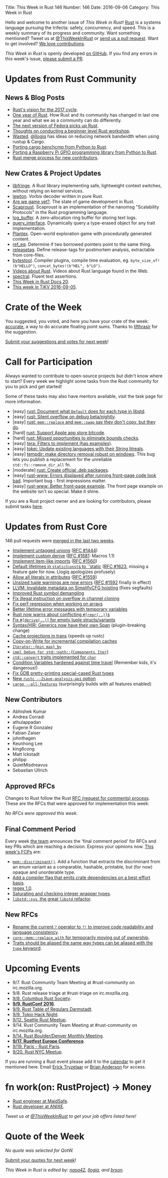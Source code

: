 Title: This Week in Rust 146
Number: 146
Date: 2016-09-06
Category: This Week in Rust

Hello and welcome to another issue of *This Week in Rust*!
[Rust](http://rust-lang.org) is a systems language pursuing the trifecta: safety, concurrency, and speed.
This is a weekly summary of its progress and community.
Want something mentioned? Tweet us at [@ThisWeekInRust](https://twitter.com/ThisWeekInRust) or [send us a pull request](https://github.com/cmr/this-week-in-rust).
Want to get involved? [We love contributions](https://github.com/rust-lang/rust/blob/master/CONTRIBUTING.md).

*This Week in Rust* is openly developed [on GitHub](https://github.com/cmr/this-week-in-rust).
If you find any errors in this week's issue, [please submit a PR](https://github.com/cmr/this-week-in-rust/pulls).

# Updates from Rust Community

## News & Blog Posts

* [Rust's vision for the 2017 cycle](https://internals.rust-lang.org/t/setting-our-vision-for-the-2017-cycle/3958).
* [One year of Rust](https://mgattozzi.github.io/2016/08/30/1-year-of-rust.html). How Rust and its community has changed in last one year and what we as a community can do differently.
* [The next version of Fedora picks up Rust](http://www.infoworld.com/article/3114475/open-source-tools/the-next-version-of-fedora-picks-up-rust.html).
* [Thoughts on conducting a beginner level Rust workshop](http://pramode.in/2016/09/05/on-teaching-rust-to-beginners/).
* [Wasted](https://llogiq.github.io/2016/08/30/wasted.html). [@llogiq](https://github.com/llogiq) has ideas on reducing network bandwidth when using rustup & Cargo.
* [Porting cargo benchcmp from Python to Rust](https://apanatshka.github.io/compsci/2016/09/04/porting-cargo-benchcmp/).
* [Porting a Raspberry Pi GPIO programming library from Python to Rust](http://pramode.in/2016/08/31/rust-library-for-rpi-gpio-pgming/).
* [Rust merge process for new contributors](https://blog.guillaume-gomez.fr/articles/2016-08-31+Rust+merge+process).

## New Crates & Project Updates

* [libfringe](https://github.com/nathan7/libfringe). A Rust library implementing safe, lightweight context switches, without relying on kernel services.
* [lewton](https://github.com/est31/lewton). Vorbis decoder written in pure Rust.
* [Are we game yet?](http://arewegameyet.com/). The state of game development in Rust.
* [Scaproust](https://github.com/blabaere/scaproust). Scaproust is an implementation of the nanomsg "Scalability Protocols" in the Rust programming language.
* [log_buffer](https://github.com/whitequark/rust-log_buffer). A zero-allocation ring buffer for storing text logs.
* [query_interface](https://github.com/Diggsey/query_interface). Dynamically query a type-erased object for any trait implementation.
* [Plantex](https://github.com/OsnaCS/plantex). Open-world exploration game with procedurally generated content.
* [ref_eq](https://github.com/emosenkis/ref_eq). Determine if two borrowed pointers point to the same thing.
* [releasetag](https://github.com/frehberg/rust-releasetag). Define release-tags for postmortem analysis, extractable from core-files.
* [bytestool](https://github.com/frehberg/rust-bytestool). Compiler plugins, compile time evaluation, eg. `byte_size_of!(b"HELLO")`, `concat_bytes!(b"HEL", b"LO")`.
* [Videos about Rust](https://daily-rust.github.io/2016/09/01/videos.html). Videos about Rust language found in the Web.
* [spectral](https://github.com/cfrancia/spectral). Fluent test assertions.
* [This Week in Rust Docs 20](http://guillaumegomez.github.io/this-week-in-rust-docs/blog/this-week-in-rust-docs-20).
* [This week in TiKV 2016-09-05](http://www.pingcap.com/tikv/2016/09/05/tikv-weekly/).

# Crate of the Week

You suggested, you voted, and here you have your crate of the week: [accurate](https://github.com/bsteinb/accurate/), a way to do accurate floating point sums. Thanks to [lifthrasir](https://users.rust-lang.org/users/lifthrasiir) for the suggestion.

[Submit your suggestions and votes for next week][submit_crate]!

[submit_crate]: https://users.rust-lang.org/t/crate-of-the-week/2704

# Call for Participation

Always wanted to contribute to open-source projects but didn't know where to start?
Every week we highlight some tasks from the Rust community for you to pick and get started!

Some of these tasks may also have mentors available, visit the task page for more information.

* [easy] [rust: Document what `Default` does for each type in libstd](https://github.com/rust-lang/rust/issues/36265).
* [easy] [rust: Silent overflow on debug beta/nightly](https://github.com/rust-lang/rust/issues/36110).
* [easy] [rust: `mem::replace` and `mem::swap` say they don't copy, but they do](https://github.com/rust-lang/rust/issues/35935).
* [hard] [rust: Support Apple app store bitcode](https://github.com/rust-lang/rust/issues/35968).
* [hard] [rust: Missed opportunities to eliminate bounds checks](https://github.com/rust-lang/rust/issues/35981).
* [easy] [tera: Filters to implement (has examples)](https://github.com/Keats/tera/issues/46).
* [easy] [tokei: Update existing languages with their String litreals](https://github.com/Aaronepower/tokei/issues/52).
* [easy] [tempdir: make directory removal robust on windows](https://github.com/rust-lang-nursery/tempdir/issues/15). This bug lets you
  publish a replacement for the unreliable `std::fs::remove_dir_all` fn.
* [moderate] [rust: Create official .deb packages](https://github.com/rust-lang/rust/issues/28307).
* [easy] [rust-www: Errors displayed after running front-page code look bad](https://github.com/rust-lang/rust-www/issues/490).
  Important bug - first impressions matter.
* [easy] [rust-www: Better front-page example](https://github.com/rust-lang/rust-www/issues/180).
  The front page example on the website isn't so special. Make it shine.

If you are a Rust project owner and are looking for contributors, please submit tasks [here][guidelines].

[guidelines]: https://users.rust-lang.org/t/twir-call-for-participation/4821

# Updates from Rust Core

146 pull requests were [merged in the last two weeks][merged].

[merged]: https://github.com/issues?q=is%3Apr+org%3Arust-lang+is%3Amerged+merged%3A2016-08-29..2016-09-05

* [Implement untagged unions](https://github.com/rust-lang/rust/pull/36016) ([RFC #1444](https://github.com/rust-lang/rfcs/pull/1444))
* [Implement custom derive](https://github.com/rust-lang/rust/pull/35957) ([RFC #1681](https://github.com/rust-lang/rust/pull/35957): Macros 1.1)
* [Implement item-like imports](https://github.com/rust-lang/rust/pull/35894) ([RFC #1560](https://github.com/rust-lang/rfcs/pull/1560))
* [Default lifetimes in `static`/`const`s to `'static](https://github.com/rust-lang/rust/pull/35915) ([RFC #1623](https://github.com/rust-lang/rfcs/pull/1623), missing a feature gate for now. Llogiq apologizes profusely)
* [Allow all literals in attributes](https://github.com/rust-lang/rust/pull/35850) ([RFC #1559](https://github.com/rust-lang/rfcs/pull/1559))
* [Unsized tuple warnings are now errors](https://github.com/rust-lang/rust/pull/34982) ([RFC #1592](https://github.com/rust-lang/rfcs/pull/1592) finally in effect)
* [LLVM: Invalidate metadata on SimplifyCFG hoisting](https://github.com/rust-lang/llvm/pull/48) (fixes segfaults)
* [Improved Rust symbol demangling](https://github.com/rust-lang/rust/pull/36059)
* [Fix illegal instruction on overflow in channel cloning](https://github.com/rust-lang/rust/pull/36104)
* [Fix perf regression when working on arrays](https://github.com/rust-lang/rust/pull/36124)
* [Better lifetime error messages with temporary variables](https://github.com/rust-lang/rust/pull/36171)
* [Rust now warns about conflicting `#[repr(..)]`s](https://github.com/rust-lang/rust/pull/34623)
* [Fix `#[derive(..)]` for empty tuple structs/variants](https://github.com/rust-lang/rust/pull/35728)
* [Syntax/HIR: Generics now have their own Span](https://github.com/rust-lang/rust/pull/35591) (plugin-breaking change)
* [Cache projections in trans](https://github.com/rust-lang/rust/pull/35761) (speeds up rustc)
* [Copy-on-Write for incremental compilation caches](https://github.com/rust-lang/rust/pull/35718)
* [`Iterator::`{`min`, `max`}`_by`](https://github.com/rust-lang/rust/pull/35856)
* [`impl Debug for std::path::`{`Components`, `Iter`}](https://github.com/rust-lang/rust/pull/36101)
* [`std::convert` traits implemented for `char`](https://github.com/rust-lang/rust/pull/35755)
* [Condition Variables hardened against time travel](https://github.com/rust-lang/rust/pull/35048) (Remember kids, it's dangerous!)
* [Fix GDB pretty-printing special-cased Rust types](https://github.com/rust-lang/rust/pull/35585)
* [New `rustc --Zsave-analysis-api` option](https://github.com/rust-lang/rust/pull/36132)
* [`cargo --all-features`](https://github.com/rust-lang/cargo/pull/3038) (surprisingly builds with all features enabled)

## New Contributors

* Abhishek Kumar
* Andrea Corradi
* athulappadan
* Eugene R Gonzalez
* Fabian Zaiser
* johnthagen
* Keunhong Lee
* king6cong
* Matt Ickstadt
* philipp
* QuietMisdreavus
* Sebastian Ullrich

## Approved RFCs

Changes to Rust follow the Rust [RFC (request for comments)
process](https://github.com/rust-lang/rfcs#rust-rfcs). These
are the RFCs that were approved for implementation this week:

*No RFCs were approved this week.*

## Final Comment Period

Every week [the team](https://www.rust-lang.org/team.html) announces the
'final comment period' for RFCs and key PRs which are reaching a
decision. Express your opinions now. [This week's FCPs][fcp] are:

[fcp]: https://github.com/rust-lang/rfcs/labels/final-comment-period

* [`mem::discriminant()`](https://github.com/rust-lang/rfcs/pull/1696). Add a function that extracts the discriminant from an enum variant as a comparable, hashable, printable, but (for now) opaque and unorderable type.
* [Add a compiler flag that emits crate dependencies on a best-effort basis](https://github.com/rust-lang/rfcs/pull/1622).
* [regex 1.0](https://github.com/rust-lang/rfcs/pull/1620).
* [Saturating and checking integer wrapper types](https://github.com/rust-lang/rfcs/pull/1534).
* [`libstd::sys`, the great `libstd` refactor](https://github.com/rust-lang/rfcs/pull/1502).

## New RFCs

* [Rename the current `?` operator to `?!` to improve code readability and language consistency](https://github.com/rust-lang/rfcs/pull/1737).
* [`core::mem::replace_with` for temporarily moving out of ownership](https://github.com/rust-lang/rfcs/pull/1736).
* [Traits should be aliased the same way types can be aliased with the `type` keyword](https://github.com/rust-lang/rfcs/pull/1733).

# Upcoming Events

* 9/7. Rust Community Team Meeting at #rust-community on irc.mozilla.org.
* 9/8. Rust release triage at #rust-triage on irc.mozilla.org.
* [9/8. Columbus Rust Society](https://www.meetup.com/columbus-rs/events/232660905/).
* **[9/9. RustConf 2016](http://rustconf.com/)**.
* [9/9. Rust Table of Regulars Darmstadt](https://www.meetup.com/de-DE/Rust-Rhein-Main/events/233544580/).
* [9/9. Tokio Hack Night](https://tokiohacknight.splashthat.com/).
* [9/12. Seattle Rust Meetup](https://www.eventbrite.com/e/mozilla-rust-seattle-meetup-tickets-12222326307?aff=erelexporg).
* 9/14. Rust Community Team Meeting at #rust-community on irc.mozilla.org.
* [9/14. Rust Boulder/Denver Monthly Meeting](https://www.meetup.com/Rust-Boulder-Denver/events/233463725/).
* **[9/17. Rustfest Europe Conference](http://www.rustfest.eu/)**.
* [9/19. Paris - Rust Paris](https://www.meetup.com/Rust-Paris/events/230111512/).
* [9/20. Rust NYC Meetup](https://www.meetup.com/Rust-NYC/events/233756447/).

If you are running a Rust event please add it to the [calendar] to get
it mentioned here. Email [Erick Tryzelaar][erickt] or [Brian
Anderson][brson] for access.

[calendar]: https://www.google.com/calendar/embed?src=apd9vmbc22egenmtu5l6c5jbfc%40group.calendar.google.com
[erickt]: mailto:erick.tryzelaar@gmail.com
[brson]: mailto:banderson@mozilla.com

# fn work(on: RustProject) -> Money

* [Rust engineer at MaidSafe](http://maidsafe.net/careers.html#rust_engineer).
* [Rust developer at ANIXE](http://anixe.pl/rust_dev/).

*Tweet us at [@ThisWeekInRust](https://twitter.com/ThisWeekInRust) to get your job offers listed here!*

# Quote of the Week

*No quote was selected for QotW.*

[Submit your quotes for next week][submit]!

[submit]: http://users.rust-lang.org/t/twir-quote-of-the-week/328

*This Week in Rust is edited by: [nasa42](https://github.com/nasa42), [llogiq](https://github.com/llogiq), and [brson](https://github.com/brson).*
